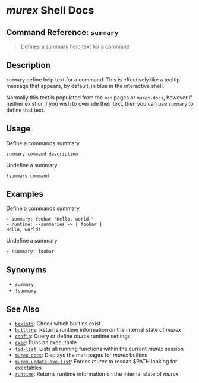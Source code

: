 # _murex_ Shell Docs

## Command Reference: `summary` 

> Defines a summary help text for a command

## Description

`summary` define help text for a command. This is effectively like a tooltip
message that appears, by default, in blue in the interactive shell.

Normally this text is populated from the `man` pages or `murex-docs`, however
if neither exist or if you wish to override their text, then you can use
`summary` to define that text.

## Usage

Define a commands summary

    summary command description
    
Undefine a summary

    !summary command

## Examples

Define a commands summary

    » summary: foobar "Hello, world!"
    » runtime: --summaries -> [ foobar ]
    Hello, world! 
    
Undefine a summary

    » !summary: foobar

## Synonyms

* `summary`
* `!summary`


## See Also

* [`bexists`](../commands/bexists.md):
  Check which builtins exist
* [`builtins`](../commands/runtime.md):
  Returns runtime information on the internal state of _murex_
* [`config`](../commands/config.md):
  Query or define _murex_ runtime settings
* [`exec`](../commands/exec.md):
  Runs an executable
* [`fid-list`](../commands/fid-list.md):
  Lists all running functions within the current _murex_ session
* [`murex-docs`](../commands/murex-docs.md):
  Displays the man pages for _murex_ builtins
* [`murex-update-exe-list`](../commands/murex-update-exe-list.md):
  Forces _murex_ to rescan $PATH looking for exectables
* [`runtime`](../commands/runtime.md):
  Returns runtime information on the internal state of _murex_